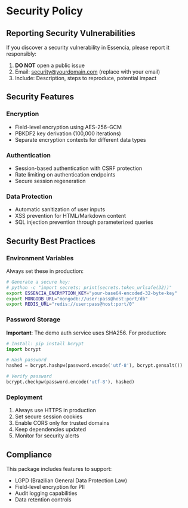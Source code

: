# Security Policy

## Reporting Security Vulnerabilities

If you discover a security vulnerability in Essencia, please report it responsibly:

1. **DO NOT** open a public issue
2. Email: security@yourdomain.com (replace with your email)
3. Include: Description, steps to reproduce, potential impact

## Security Features

### Encryption
- Field-level encryption using AES-256-GCM
- PBKDF2 key derivation (100,000 iterations)
- Separate encryption contexts for different data types

### Authentication
- Session-based authentication with CSRF protection
- Rate limiting on authentication endpoints
- Secure session regeneration

### Data Protection
- Automatic sanitization of user inputs
- XSS prevention for HTML/Markdown content
- SQL injection prevention through parameterized queries

## Security Best Practices

### Environment Variables
Always set these in production:
```bash
# Generate a secure key:
# python -c "import secrets; print(secrets.token_urlsafe(32))"
export ESSENCIA_ENCRYPTION_KEY="your-base64-encoded-32-byte-key"
export MONGODB_URL="mongodb://user:pass@host:port/db"
export REDIS_URL="redis://user:pass@host:port/0"
```

### Password Storage
**Important**: The demo auth service uses SHA256. For production:
```python
# Install: pip install bcrypt
import bcrypt

# Hash password
hashed = bcrypt.hashpw(password.encode('utf-8'), bcrypt.gensalt())

# Verify password
bcrypt.checkpw(password.encode('utf-8'), hashed)
```

### Deployment
1. Always use HTTPS in production
2. Set secure session cookies
3. Enable CORS only for trusted domains
4. Keep dependencies updated
5. Monitor for security alerts

## Compliance

This package includes features to support:
- LGPD (Brazilian General Data Protection Law)
- Field-level encryption for PII
- Audit logging capabilities
- Data retention controls